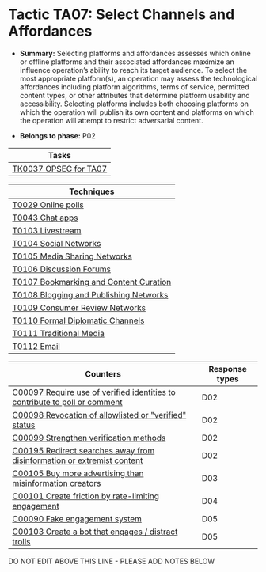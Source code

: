 # Tactic TA07: Select Channels and Affordances

* **Summary:** Selecting platforms and affordances assesses which online or offline platforms and their associated affordances maximize an influence operation’s  ability to reach its target audience. To select the most appropriate platform(s), an operation may  assess the technological affordances including platform algorithms, terms of service, permitted content types, or other attributes that  determine platform usability and accessibility. Selecting platforms includes both choosing platforms on which the operation will publish its own  content and platforms on which the operation will attempt to restrict adversarial content.

* **Belongs to phase:** P02



| Tasks |
| ----- |
| [TK0037 OPSEC for TA07](../generated_pages/tasks/TK0037.md) |



| Techniques |
| ---------- |
| [T0029 Online polls](techniques/T0029.md) |
| [T0043 Chat apps](techniques/T0043.md) |
| [T0103 Livestream](techniques/T0103.md) |
| [T0104 Social Networks](techniques/T0104.md) |
| [T0105 Media Sharing Networks](techniques/T0105.md) |
| [T0106 Discussion Forums](techniques/T0106.md) |
| [T0107 Bookmarking and Content Curation](techniques/T0107.md) |
| [T0108 Blogging and Publishing Networks](techniques/T0108.md) |
| [T0109 Consumer Review Networks](techniques/T0109.md) |
| [T0110 Formal Diplomatic Channels](techniques/T0110.md) |
| [T0111 Traditional Media](techniques/T0111.md) |
| [T0112 Email](techniques/T0112.md) |



| Counters | Response types |
| -------- | -------------- |
| [C00097 Require use of verified identities to contribute to poll or comment](../generated_pages/counters/C00097.md) | D02 |
| [C00098 Revocation of allowlisted or "verified" status](../generated_pages/counters/C00098.md) | D02 |
| [C00099 Strengthen verification methods](../generated_pages/counters/C00099.md) | D02 |
| [C00195 Redirect searches away from disinformation or extremist content ](../generated_pages/counters/C00195.md) | D02 |
| [C00105 Buy more advertising than misinformation creators](../generated_pages/counters/C00105.md) | D03 |
| [C00101 Create friction by rate-limiting engagement](../generated_pages/counters/C00101.md) | D04 |
| [C00090 Fake engagement system](../generated_pages/counters/C00090.md) | D05 |
| [C00103 Create a bot that engages / distract trolls](../generated_pages/counters/C00103.md) | D05 |


DO NOT EDIT ABOVE THIS LINE - PLEASE ADD NOTES BELOW